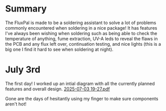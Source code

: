 <h1>Summary</h1>
The FluxPal is made to be a soldering assistant to solve a lot of problems commonly encountered when soldering in a nice package! It has features I've always been wishing when soldering such as being able to check the temperature of anything, fume extraction, UV-A leds to reveal the flaws in the PCB and any flux left over, continuation testing, and nice lights (this is a big one I find it hard to see when soldering at night).

<h1>July 3rd</h1>

The first day! I worked up an intial diagram with all the currently planned features and overall design. 
[2025-07-03 19-27.pdf](https://github.com/user-attachments/files/21049473/2025-07-03.19-27.pdf)

Gone are the days of hesitantly using my finger to make sure components aren't hot! 
